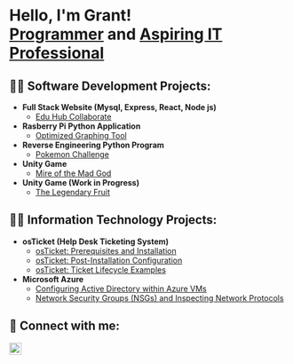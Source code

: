 <h1>Hello, I'm Grant! <br/><a href="https://github.com/grantgremillion">Programmer</a> and <a href="https://www.linkedin.com/in/grantgremillion333/">Aspiring IT Professional</a> </h1>

<h2>👨‍💻 Software Development Projects:</h2>

- <b>Full Stack Website (Mysql, Express, React, Node js)</b>
  - [Edu Hub Collaborate](https://github.com/GrantGremillion/Edu-Hub-Collaborate)
- <b>Rasberry Pi Python Application</b>
  - [Optimized Graphing Tool](https://github.com/GreatWolfLink/Group-CSC)
- <b>Reverse Engineering Python Program</b>
  - [Pokemon Challenge](https://github.com/Christina-Simino/Team-Error-404)
- <b>Unity Game</b>
  - [Mire of the Mad God](https://github.com/blazer3030/Epic-Trial)
- <b>Unity Game (Work in Progress)</b>
  - [The Legendary Fruit](https://github.com/GrantGremillion/TheLegendaryFruit)


<h2>👨‍💻 Information Technology Projects:</h2>

- <b>osTicket (Help Desk Ticketing System)</b>
  - [osTicket: Prerequisites and Installation](https://github.com/joshmadakorcc/osticket-prereqs)
  - [osTicket: Post-Installation Configuration](https://github.com/joshmadakorcc/post-install-config)
  - [osTicket: Ticket Lifecycle Examples](https://github.com/joshmadakorcc/ticket-lifecycle)
- <b>Microsoft Azure</b>
  - [Configuring Active Directory within Azure VMs](https://github.com/joshmadakorcc/configure-ad)
  - [Network Security Groups (NSGs) and Inspecting Network Protocols](https://github.com/joshmadakorcc/azure-network-protocols)

<h2> 🤳 Connect with me:</h2>


[<img align="left" alt="GrantGremillion | LinkedIn" width="22px" src="https://cdn.jsdelivr.net/npm/simple-icons@v3/icons/linkedin.svg" />][linkedin]

[linkedin]: https://www.linkedin.com/in/grantgremillion333/

